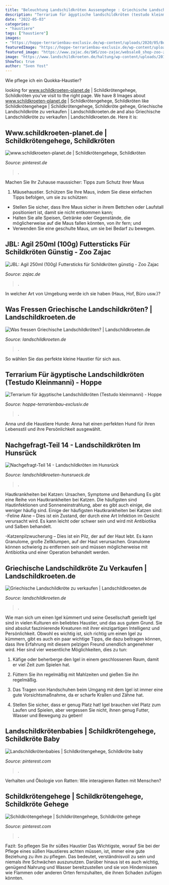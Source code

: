 ```yaml
---
title: "Beleuchtung Landschildkröten Aussengehege : Griechische Landschildkröte Zu Verkaufen"
description: "Terrarium für ägyptische landschildkröten (testudo kleinmanni)"
date: "2022-05-03"
categories:
- "haustiere"
tags: ["haustiere"]
images:
- "https://hoppe-terrarienbau-exclusiv.de/wp-content/uploads/2020/05/Boden-Ecke.jpg"
featuredImage: "https://hoppe-terrarienbau-exclusiv.de/wp-content/uploads/2020/05/Boden-Ecke.jpg"
featured_image: "https://www.zajac.de/$WS/zoo-zajac/websale8_shop-zoo-zajac/produkte/medien/bilder/gross/jb703420.jpg"
image: "https://www.landschildkroeten.de/haltung/wp-content/uploads/2017/08/Ernährung-900x444.jpg"
ShowToc: true
author: "Sven Yost"
---
```



Wie pflege ich ein Quokka-Haustier?

	

		
looking for www.schildkroeten-planet.de | Schildkrötengehege, Schildkröten you've visit to the right page. We have 8 Images about www.schildkroeten-planet.de | Schildkrötengehege, Schildkröten like Schildkrötengehege | Schildkrötengehege, Schildkröte gehege, Griechische Landschildkröte zu verkaufen | Landschildkroeten.de and also Griechische Landschildkröte zu verkaufen | Landschildkroeten.de. Here it is:
		
    
## Www.schildkroeten-planet.de | Schildkrötengehege, Schildkröten

<img loading=lazy src="https://i.pinimg.com/originals/5a/fb/99/5afb998bdb2be578374c26ee7edfa60e.jpg" onerror="this.onerror=null;this.src='https://tse2.mm.bing.net/th?id=OIP.QoEBq4QjtRKF7r04BBo6wAAAAA&amp;pid=15.1';" alt="www.schildkroeten-planet.de | Schildkrötengehege, Schildkröten">

_Source: pinterest.de_

>. 

	

Machen Sie Ihr Zuhause maussicher: Tipps zum Schutz Ihrer Maus
1. Mäusehaustier. Schützen Sie Ihre Maus, indem Sie diese einfachen Tipps befolgen, um sie zu schützen:
- Stellen Sie sicher, dass Ihre Maus sicher in ihrem Bettchen oder Laufstall positioniert ist, damit sie nicht entkommen kann;
- Halten Sie alle Speisen, Getränke oder Gegenstände, die möglicherweise auf die Maus fallen könnten, von ihr fern; und
- Verwenden Sie eine geschulte Maus, um sie bei Bedarf zu bewegen.

    
## JBL: Agil 250ml (100g) Futtersticks Für Schildkröten Günstig - Zoo Zajac

<img loading=lazy src="https://www.zajac.de/$WS/zoo-zajac/websale8_shop-zoo-zajac/produkte/medien/bilder/gross/jb703420.jpg" onerror="this.onerror=null;this.src='https://tse1.mm.bing.net/th?id=OIP.MuLtEyBjJwkL3J0RvraVOQHaHa&amp;pid=15.1';" alt="JBL: Agil 250ml (100g) Futtersticks für Schildkröten günstig - Zoo Zajac">

_Source: zajac.de_

>. 

	

In welcher Art von Umgebung werde ich sie haben (Haus, Hof, Büro usw.)?

    
## Was Fressen Griechische Landschildkröten? | Landschildkroeten.de

<img loading=lazy src="https://www.landschildkroeten.de/haltung/wp-content/uploads/2017/08/Ernährung-900x444.jpg" onerror="this.onerror=null;this.src='https://tse2.mm.bing.net/th?id=OIP.Sas781pdb0WgcBVRJXKsiwHaDp&amp;pid=15.1';" alt="Was fressen Griechische Landschildkröten? | Landschildkroeten.de">

_Source: landschildkroeten.de_

>. 

	

So wählen Sie das perfekte kleine Haustier für sich aus.

    
## Terrarium Für ägyptische Landschildkröten (Testudo Kleinmanni) - Hoppe

<img loading=lazy src="https://hoppe-terrarienbau-exclusiv.de/wp-content/uploads/2020/05/Boden-Ecke.jpg" onerror="this.onerror=null;this.src='https://tse3.mm.bing.net/th?id=OIP.vlfpH9VRLY3V4Fj6HuagfwHaLH&amp;pid=15.1';" alt="Terrarium für ägyptische Landschildkröten (Testudo kleinmanni) - Hoppe">

_Source: hoppe-terrarienbau-exclusiv.de_

>. 

	

Anna und die Haustiere Hunde: Anna hat einen perfekten Hund für ihren Lebensstil und ihre Persönlichkeit ausgewählt.

    
## Nachgefragt-Teil 14 - Landschildkröten Im Hunsrück

<img loading=lazy src="https://www.landschildkroeten-hunsrueck.de/wp-content/uploads/image-5.jpg" onerror="this.onerror=null;this.src='https://tse4.mm.bing.net/th?id=OIP.5QWyyc-7hpbZCstfgEG0EwAAAA&amp;pid=15.1';" alt="Nachgefragt-Teil 14 - Landschildkröten im Hunsrück">

_Source: landschildkroeten-hunsrueck.de_

>. 

	

Hautkrankheiten bei Katzen: Ursachen, Symptome und Behandlung
Es gibt eine Reihe von Hautkrankheiten bei Katzen. Die häufigsten sind Hautinfektionen und Sonneneinstrahlung, aber es gibt auch einige, die weniger häufig sind. Einige der häufigsten Hautkrankheiten bei Katzen sind:
-Feline Akne – Dies ist ein Zustand, der durch eine Art Infektion im Gesicht verursacht wird. Es kann leicht oder schwer sein und wird mit Antibiotika und Salben behandelt.

-Katzenpilzwucherung – Dies ist ein Pilz, der auf der Haut lebt. Es kann Granulome, große Zellklumpen, auf der Haut verursachen. Granulome können schwierig zu entfernen sein und müssen möglicherweise mit Antibiotika und einer Operation behandelt werden.

    
## Griechische Landschildkröte Zu Verkaufen | Landschildkroeten.de

<img loading=lazy src="https://www.landschildkroeten.de/haltung/wp-content/uploads/2020/02/Griechische-Landschildkröte-zu-verkaufen.jpg" onerror="this.onerror=null;this.src='https://tse4.mm.bing.net/th?id=OIP.BqfWILUElfinuYR9JAhmpwHaJ4&amp;pid=15.1';" alt="Griechische Landschildkröte zu verkaufen | Landschildkroeten.de">

_Source: landschildkroeten.de_

>. 

	

Wie man sich um einen Igel kümmert und seine Gesellschaft genießt
Igel sind in vielen Kulturen ein beliebtes Haustier, und das aus gutem Grund. Sie sind absolut faszinierende Kreaturen mit ihrer einzigartigen Intelligenz und Persönlichkeit. Obwohl es wichtig ist, sich richtig um einen Igel zu kümmern, gibt es auch ein paar wichtige Tipps, die dazu beitragen können, dass Ihre Erfahrung mit diesem pelzigen Freund unendlich angenehmer wird. Hier sind vier wesentliche Möglichkeiten, dies zu tun:
1) Käfige oder beherberge den Igel in einem geschlossenen Raum, damit er viel Zeit zum Spielen hat.

2) Füttern Sie ihn regelmäßig mit Mahlzeiten und gießen Sie ihn regelmäßig.

3) Das Tragen von Handschuhen beim Umgang mit dem Igel ist immer eine gute Vorsichtsmaßnahme, da er scharfe Krallen und Zähne hat.

4) Stellen Sie sicher, dass er genug Platz hat! Igel brauchen viel Platz zum Laufen und Spielen, aber vergessen Sie nicht, ihnen genug Futter, Wasser und Bewegung zu geben!

    
## Landschildkrötenbabies | Schildkrötengehege, Schildkröte Baby

<img loading=lazy src="https://i.pinimg.com/originals/13/b2/f2/13b2f29a6700f24a67af49d96cbe8b30.jpg" onerror="this.onerror=null;this.src='https://tse4.mm.bing.net/th?id=OIP.pD8tK-H8d8wawgzVWxh7DAHaFj&amp;pid=15.1';" alt="Landschildkrötenbabies | Schildkrötengehege, Schildkröte baby">

_Source: pinterest.com_

>. 

	

Verhalten und Ökologie von Ratten: Wie interagieren Ratten mit Menschen?

    
## Schildkrötengehege | Schildkrötengehege, Schildkröte Gehege

<img loading=lazy src="https://i.pinimg.com/originals/e4/a9/b4/e4a9b44843e69a0af640c03c2fe038df.jpg" onerror="this.onerror=null;this.src='https://tse1.mm.bing.net/th?id=OIP.k48sg4g3EY9b29DaXpCM0wHaJQ&amp;pid=15.1';" alt="Schildkrötengehege | Schildkrötengehege, Schildkröte gehege">

_Source: pinterest.com_

>. 

	

Fazit: So pflegen Sie Ihr süßes Haustier
Das Wichtigste, worauf Sie bei der Pflege eines süßen Haustieres achten müssen, ist, immer eine gute Beziehung zu ihm zu pflegen. Das bedeutet, verständnisvoll zu sein und niemals ihre Schwächen auszunutzen. Darüber hinaus ist es auch wichtig, genügend Nahrung und Wasser bereitzustellen und sie von Hindernissen wie Flammen oder anderen Orten fernzuhalten, die ihnen Schaden zufügen könnten.

